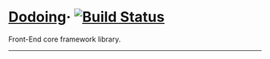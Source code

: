 # [Dodoing](https://www.iwangzh.com/)&middot; [![Build Status](https://travis-ci.com/vocoWone/dodoing.svg?branch=master)](https://travis-ci.com/vocoWone/dodoing)
Front-End core framework library.

----
